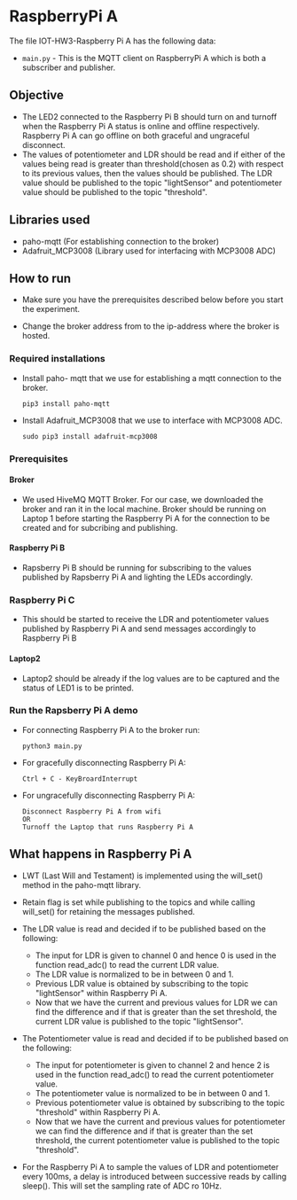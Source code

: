 # RaspberryPi A
The file IOT-HW3-Raspberry Pi A has the following data:
- `main.py` - This is the MQTT client on RaspberryPi A which is both a subscriber and publisher.

## Objective
-  The LED2 connected to the Raspberry Pi B should turn on and turnoff when the Raspberry Pi A  status is online and offline respectively. Raspberry Pi A can go offline on both graceful and ungraceful disconnect.
- The values of potentiometer and LDR should be read and if either of the values being read is greater than threshold(chosen as 0.2) with respect to its previous values, then the values should be published. The LDR value should be published to the topic "lightSensor" and potentiometer value should be published to the topic "threshold". 

## Libraries used
- paho-mqtt (For establishing connection to the broker)
- Adafruit_MCP3008 (Library used for interfacing with MCP3008 ADC)

## How to run
-  Make sure you have the prerequisites described below before you start the experiment.

- Change the broker address from to the ip-address where the broker is hosted.

### Required installations
- Install paho- mqtt that we use for establishing a mqtt connection to the broker.
    ```
    pip3 install paho-mqtt
    ```
- Install Adafruit_MCP3008 that we use to interface with MCP3008 ADC.
    ```
    sudo pip3 install adafruit-mcp3008
    ```
### Prerequisites
#### Broker     
-   We used HiveMQ MQTT Broker. For our case, we downloaded the broker and ran it in the local machine. Broker should be running on Laptop 1 before starting the Raspberry Pi A for the connection to be created and for subcribing and publishing.

#### Raspberry Pi B
- Rapsberry Pi B should be running for subscribing to the values published by Rapsberry Pi A and lighting the LEDs accordingly.

### Raspberry Pi C
- This should be started to receive the LDR and potentiometer values published by Raspberry Pi A and send messages accordingly to Raspberry Pi B

#### Laptop2
- Laptop2 should be already if the log values are to be captured and the status of LED1 is to be printed.

### Run the Rapsberry Pi A demo
- For connecting Raspberry Pi A to the broker run:
    ```
    python3 main.py
    ```
- For gracefully disconnecting Raspberry Pi A:
    ```
    Ctrl + C - KeyBroardInterrupt
    ```
- For ungracefully disconnecting Raspberry Pi A:
    ```
    Disconnect Raspberry Pi A from wifi
    OR
    Turnoff the Laptop that runs Raspberry Pi A
    ```
## What happens in Raspberry Pi A
-   LWT (Last Will and Testament) is implemented using the will_set() method in the paho-mqtt library.
- Retain flag is set while publishing to the topics and while calling will_set() for retaining the messages published.
- The LDR value is read and decided if to be published based on the following:
    - The input for LDR is given to channel 0 and hence 0 is used in the function read_adc() to read the current LDR value.
    - The LDR value is normalized to be in between 0 and 1.
    - Previous LDR value is obtained by subscribing to the topic "lightSensor" within Raspberry Pi A.
    - Now that we have the current and previous values for LDR we can find the difference and if that is greater than the set threshold, the current LDR value is published to the topic "lightSensor".

- The Potentiometer value is read and decided if to be published based on the following: 
    - The input for potentiometer is given to channel 2 and hence 2 is used in the function read_adc() to read the current potentiometer value.
    - The potentiometer value is normalized to be in between 0 and 1.
    - Previous potentiometer value is obtained by subscribing to the topic "threshold" within Raspberry Pi A.
    - Now that we have the current and previous values for potentiometer we can find the difference and if that is greater than the set threshold, the current potentiometer value is published to the topic "threshold".
- For the Raspberry Pi A to sample the values of LDR and potentiometer every 100ms, a delay is introduced between successive reads by calling sleep(). This will set the sampling rate of ADC ro 10Hz.